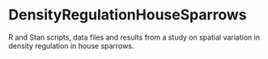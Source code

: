 # DensityRegulationHouseSparrows
R and Stan scripts, data files and results from a study on spatial variation in density regulation in house sparrows.
